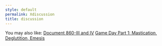 ```yaml
---
style: default
permalink: Xdiscussion
title: discussion
---
```

You may also like:
[Document 860-III and IV](http://scp-wiki.net/document-860-iii-and-iv)
[Game Day Part 1: Mastication, Deglutition, Emesis](http://scp-wiki.net/game-day-1-dr-mause)